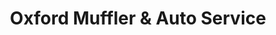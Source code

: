 ---
title: "Oxford Muffler & Auto Service"
url: /oxford/oxford-muffler-und-auto-service/
shop: Autowerkstatt
---